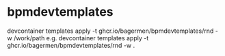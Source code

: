 # bpmdevtemplates

devcontainer templates apply -t ghcr.io/bagermen/bpmdevtemplates/rnd -w /work/path
e.g. devcontainer templates apply -t ghcr.io/bagermen/bpmdevtemplates/rnd -w .